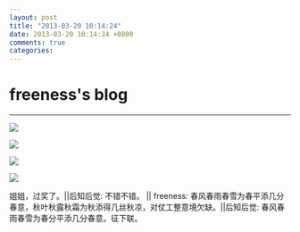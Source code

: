 ```yaml
---
layout: post
title: "2013-03-20 10:14:24"
date: 2013-03-20 10:14:24 +0800
comments: true
categories: 
---
```


# freeness's blog

----------

![](http://okqmqrbgo.bkt.clouddn.com/201303201014241.jpg)

![](http://okqmqrbgo.bkt.clouddn.com/201303201014242.jpg)

![](http://okqmqrbgo.bkt.clouddn.com/201303201014243.jpg)

![](http://okqmqrbgo.bkt.clouddn.com/201303201014244.jpg)

>
姐姐，过奖了。||后知后觉: 不错不错。 || freeness: 春风春雨春雪为春平添几分春意，秋叶秋露秋霜为秋添得几丝秋凉，对仗工整意境欠缺。||后知后觉: 春风春雨春雪为春分平添几分春意。征下联。